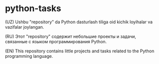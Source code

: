 # python-tasks
(UZ) Ushbu "repository" da Python dasturlash tiliga oid kichik loyihalar va vazifalar joylangan.

(RU) Этот "repository" содержит небольшие проекты и задачи, связанные с языком программирования Python.

(EN) This repository contains little projects and tasks related to the Python programming language.
